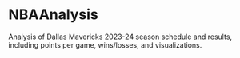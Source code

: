 # NBAAnalysis
Analysis of Dallas Mavericks 2023-24 season schedule and results, including points per game, wins/losses, and visualizations.
